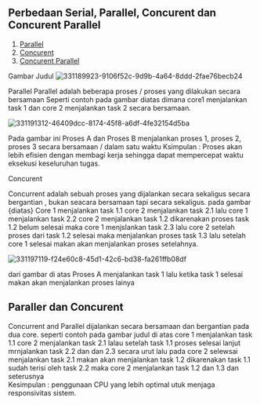 ## Perbedaan Serial, Parallel, Concurent dan Concurent Parallel

1. [Parallel](parallel)
2. [Concurent](concurent)
3. [Concurent Parallel](concurent-parallel)






Gambar Judul
![331189923-9106f52c-9d9b-4a64-8ddd-2fae76becb24](https://github.com/rizkiyogatama27/SysOP24-3123521020/assets/160556478/c25cc923-8322-4c09-81bd-fcaa5ca8756b)


Parallel 
Parallel adalah beberapa proses / proses yang dilakukan secara bersamaan
Seperti contoh pada gambar diatas dimana core1 menjalankan task 1 dan core 2 menjalankan task 2 secara bersamaan.

![331191312-46409dcc-8174-45f8-a6df-4fe32154d5ba](https://github.com/rizkiyogatama27/SysOP24-3123521020/assets/160556478/28a1b0e7-f14d-4ac6-93cb-a44e3439e07d)

Pada gambar ini Proses A dan Proses B menjalankan proses 1, proses 2, proses 3 secara bersamaan / dalam satu waktu 
Ksimpulan : Proses akan lebih efisien dengan membagi kerja sehingga dapat mempercepat waktu eksekusi keseluruhan tugas. 

Concurent

Concurrent adalah sebuah proses yang dijalankan secara sekaligus secara bergantian , bukan seacara bersamaan tapi secara sekaligus. pada gambar {diatas} Core 1 menjalankan task 1.1 core 2 menjalankan task 2.1 lalu core 1 menjalankan task 2.2 core 2 menjalankan task 1.2 dikarenakan proses task 1.2 belum selesai maka core 1 menjslankan task 2.3 lalu core 2 setelah proses dari task 1.2 selesai maka menjalankan proses task 1.3 lalu setelah core 1 selesai makan akan menjalankan proses setelahnya.

![331197119-f24e60c8-45d1-42c6-bd38-fa261ffb08df](https://github.com/rizkiyogatama27/SysOP24-3123521020/assets/160556478/95bbf426-f3d0-4491-a9b7-68d0c06a072e)


dari gambar di atas Proses A menjalankan task 1 lalu ketika task 1 selesai makan akan menjalankan proses lainya 

## Paraller dan Concurent



Concurrent and Parallel dijalankan secara bersamaan dan bergantian pada dua core.
seperti contoh pada gambar judul di atas core 1 menjalankan task 1.1 core 2 menjalankan task 2.1 lalau setelah task 1.1 proses selesai lanjut mrnjalankan task 2.2 dan  dan 2.3 secara urut lalu pada core 2 selewsai menjalankan task 2.1 makan akan menjalankan task 1.2 dikarenakan task 1.1 sudah terisi oleh task 2.2 maka core 2 menjalankan task 1.2 dan 1.3 dan seterusnya   
Kesimpulan : penggunaan CPU yang lebih optimal utuk menjaga responsivitas sistem.
